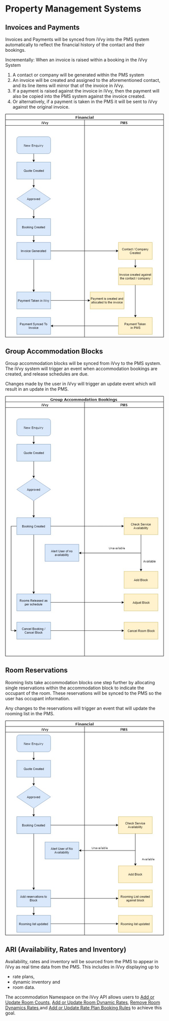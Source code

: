 # Property Management Systems

## Invoices and Payments

Invoices and Payments will be synced from iVvy into the PMS system automatically to reflect the financial history of the contact and their bookings.

Incrementally: When an invoice is raised within a booking in the iVvy System

1. A contact or company will be generated within the PMS system
2. An invoice will be created and assigned to the aforementioned contact, and its line items will mirror that of the invoice in iVvy. 
3. If a payment is raised against the invoice in iVvy, then the payment will also be copied into the PMS system against the invoice created. 
4. Or alternatively, if a payment is taken in the PMS it will be sent to iVvy against the original invoice. 

![](../../.gitbook/assets/invoices-and-payments-v2-2.jpg)

## Group Accommodation Blocks

Group accommodation blocks will be synced from iVvy to the PMS system. The iVvy system will trigger an event when accommodation bookings are created, and release schedules are due.

Changes made by the user in iVvy will trigger an update event which will result in an update in the PMS.

![](../../.gitbook/assets/group-accommodation-v2-3.jpg)

## Room Reservations

Rooming lists take accommodation blocks one step further by allocating single reservations within the accommodation block to indicate the occupant of the room. These reservations will be synced to the PMS so the user has occupant information.

Any changes to the reservations will trigger an event that will update the rooming list in the PMS.

![](../../.gitbook/assets/room-reservations-v2-4.jpg)

## ARI \(Availability, Rates and Inventory\)

Availability, rates and inventory will be sourced from the PMS to appear in iVvy as real time data from the PMS. This includes in iVvy displaying up to

* rate plans, 
* dynamic inventory and 
* room data. 

The accommodation Namespace on the iVvy API allows users to [Add or Update Room Counts](../../venues/accommodation/add-or-update-room-counts.md),  [Add or Update Room Dynamic Rates](../../venues/accommodation/add-or-update-room-dynamic-rates.md), [Remove Room Dynamics Rates ](../../venues/accommodation/remove-room-dynamic-rates.md)and [Add or Update Rate Plan Booking Rules](../../venues/accommodation/add-or-update-rate-plan-booking-rules.md) to achieve this goal. 

